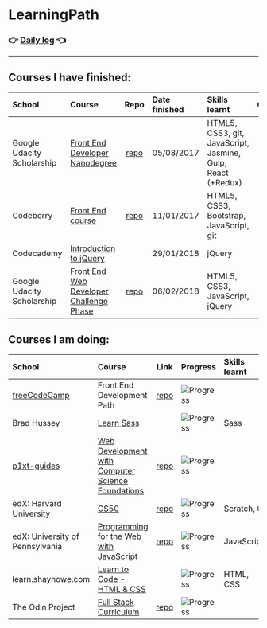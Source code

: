 # LearningPath

### 👉 [Daily log](https://github.com/jpacsai/LearningPath/blob/master/Daily-log/README.md) 👈

***

## Courses I have finished:

| School | Course | Repo | Date finished | Skills learnt | Certificate |
| :----- | :----- | :--: | :------------ | :------------ | :---------: |
| Google Udacity Scholarship | [Front End Developer Nanodegree](https://eu.udacity.com/course/front-end-web-developer-nanodegree--nd001) | [repo](https://github.com/jpacsai/GoogleUdacity_Nanodegree/tree/master/Nanodegree) | 05/08/2017 | HTML5, CSS3, git, JavaScript, Jasmine, Gulp, React (+Redux) | [certificate](https://confirm.udacity.com/TGGNUQPZ) |
| Codeberry | [Front End course](https://codeberryschool.com/en/) | [repo](https://github.com/jpacsai/codeBerrySchool) | 11/01/2017 | HTML5, CSS3, Bootstrap, JavaScript, git | [certificate](https://i.imgur.com/IdbOMUy.jpg) |
| Codecademy | [Introduction to jQuery](https://www.codecademy.com/learn/learn-jquery) | | 29/01/2018 | jQuery | |
| Google Udacity Scholarship | [Front End Web Developer Challenge Phase](https://www.udacity.com/google-scholarships) | [repo](https://github.com/jpacsai/GoogleUdacity_Nanodegree/tree/master/ChallengePhase) | 06/02/2018 | HTML5, CSS3, JavaScript, jQuery | |

## Courses I am doing:

| School | Course | Link | Progress | Skills learnt |
| :----- | :----- | :--: | :------- | :------------ |
| [freeCodeCamp](https://www.freecodecamp.org/) | Front End Development Path | [repo](https://github.com/jpacsai/freeCodeCamp) | ![Progress](http://progressed.io/bar/95) | |
| Brad Hussey | [Learn Sass](https://www.youtube.com/playlist?list=PLUoqTnNH-2XxOt7UsKlTqbfrA2ucGosCR) | | ![Progress](http://progressed.io/bar/38) | Sass |
| [p1xt-guides](https://github.com/P1xt/p1xt-guides) | [Web Development with Computer Science Foundations](https://github.com/P1xt/p1xt-guides/blob/master/wd-cs.md) | [repo](https://github.com/jpacsai/p1xt-guides/blob/master/wd-cs.md) | ![Progress](http://progressed.io/bar/5) | |
| edX: Harvard University | [CS50](https://courses.edx.org/courses/course-v1:HarvardX+CS50+X/course/) | [repo](https://github.com/jpacsai/HarvardX_CS50x) | ![Progress](http://progressed.io/bar/25) | Scratch, C |
| edX: University of Pennsylvania | [Programming for the Web with JavaScript](https://www.edx.org/course/programming-web-javascript-pennx-sd4x) | [repo](https://github.com/jpacsai/PennX_Javascript_SD4x) | ![Progress](http://progressed.io/bar/50) | JavaScript |
| learn.shayhowe.com | [Learn to Code - HTML & CSS](https://learn.shayhowe.com/html-css/) | | ![Progress](http://progressed.io/bar/50) | HTML, CSS |
| The Odin Project | [Full Stack Curriculum](https://www.theodinproject.com/home) | [repo](https://github.com/jpacsai/TheOdinProject) | ![Progress](http://progressed.io/bar/5) | |
<!--
- ### [Udemy - The Web Developer Bootcamp](https://www.udemy.com/the-web-developer-bootcamp/)  
  16/02/2017 -  
  _HTML5, CSS3, Bootstrap, JavaScript, jQuery, NodeJS, Express, MongoDB, UI, PassportJS_
- ### [NetAcademia - Web Developer](https://netacademia.hu/webfejleszto)  
  15/09/2017 -  
  - [x] Bootstrap 4
  - [ ] jQuery :hourglass_flowing_sand:
  - [ ] Angular foundations
  - [ ] Angular Advanced
  - [ ] Angular Pro
  - [ ] Ionic
  - [ ] Electron 
- ### [Brad Hussey - Learn Sass](https://www.youtube.com/playlist?list=PLUoqTnNH-2XxOt7UsKlTqbfrA2ucGosCR)  
  14/05/2018 -  
   - [x] Obligatory Welcome Video
   - [x] WTF is Sass?
   - [x] How to install and compile Sass?
   - [x] Download the course files
   - [ ] Sass tools and editors
   - [ ] Code your first Sass website
   - [ ] Sass best practices
   - [ ] Partials, variables & imports
   - [ ] Sass mixins
   - [ ] Coding with Bourbon #1
   - [ ] Coding with Bourbon #2
   - [ ] Style a portfolio landing page #1
   - [ ] Style a portfolio landing page #2
   - [ ] Now what do I do?
   - [ ] Sass vs CSS
-->
